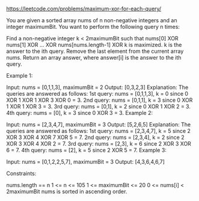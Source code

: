 https://leetcode.com/problems/maximum-xor-for-each-query/


You are given a sorted array nums of n non-negative integers and an integer maximumBit.
You want to perform the following query n times:

Find a non-negative integer k < 2maximumBit such that
nums[0] XOR nums[1] XOR ... XOR nums[nums.length-1] XOR k is maximized.
k is the answer to the ith query.
Remove the last element from the current array nums.
Return an array answer, where answer[i] is the answer to the ith query.


Example 1:

Input: nums = [0,1,1,3], maximumBit = 2
Output: [0,3,2,3]
Explanation: The queries are answered as follows:
1st query: nums = [0,1,1,3], k = 0 since 0 XOR 1 XOR 1 XOR 3 XOR 0 = 3.
2nd query: nums = [0,1,1], k = 3 since 0 XOR 1 XOR 1 XOR 3 = 3.
3rd query: nums = [0,1], k = 2 since 0 XOR 1 XOR 2 = 3.
4th query: nums = [0], k = 3 since 0 XOR 3 = 3.
Example 2:

Input: nums = [2,3,4,7], maximumBit = 3
Output: [5,2,6,5]
Explanation: The queries are answered as follows:
1st query: nums = [2,3,4,7], k = 5 since 2 XOR 3 XOR 4 XOR 7 XOR 5 = 7.
2nd query: nums = [2,3,4], k = 2 since 2 XOR 3 XOR 4 XOR 2 = 7.
3rd query: nums = [2,3], k = 6 since 2 XOR 3 XOR 6 = 7.
4th query: nums = [2], k = 5 since 2 XOR 5 = 7.
Example 3:

Input: nums = [0,1,2,2,5,7], maximumBit = 3
Output: [4,3,6,4,6,7]


Constraints:

nums.length == n
1 <= n <= 105
1 <= maximumBit <= 20
0 <= nums[i] < 2maximumBit
nums is sorted in ascending order.

